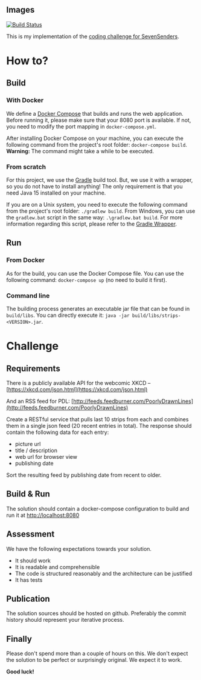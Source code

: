 Images
---

[![Build Status](https://travis-ci.com/lmouline/2021-7Senders.svg?branch=main)](https://travis-ci.com/lmouline/2021-7Senders)


This is my implementation of the [coding challenge for SevenSenders](https://www.notion.so/Coding-challenge-f9c8f64da34e4d1998298ca2b579effa).

# How to?

## Build

### With Docker

We define a [Docker Compose](https://docs.docker.com/compose/) that builds and runs the web application.
Before running it, please make sure that your 8080 port is available.
If not, you need to modify the port mapping in `docker-compose.yml`.

After installing Docker Compose on your machine, you can execute the following command from the project's root folder: `docker-compose build`.
**Warning:** The command might take a while to be executed.


### From scratch

For this project, we use the [Gradle](https://gradle.org/) build tool.
But, we use it with a wrapper, so you do not have to install anything!
The only requirement is that you need Java 15 installed on your machine.

If you are on a Unix system, you need to execute the following command from the project's root folder: `./gradlew build`.
From Windows, you can use the `gradlew.bat` script in the same way: `.\gradlew.bat build`.
For more information regarding this script, please refer to the [Gradle Wrapper](https://docs.gradle.org/current/userguide/gradle_wrapper.html).


## Run

### From Docker

As for the build, you can use the Docker Compose file.
You can use the following command: `docker-compose up` (no need to build it first).

### Command line

The building process generates an executable jar file that can be found in `build/libs`.
You can directly execute it: `java -jar build/libs/strips-<VERSION>.jar`.

# Challenge

## Requirements

There is a publicly available API for the webcomic XKCD – [https://xkcd.com/json.html](https://xkcd.com/json.html)

And an RSS feed for PDL: [http://feeds.feedburner.com/PoorlyDrawnLines](http://feeds.feedburner.com/PoorlyDrawnLines)

Create a RESTful service that pulls last 10 strips from each and combines them in a single json feed (20 recent entries in total). The response should contain the following data for each entry:

- picture url
- title / description
- web url for browser view
- publishing date

Sort the resulting feed by publishing date from recent to older.

## Build & Run

The solution should contain a docker-compose configuration to build and run it at [http://localhost:8080](http://localhost:8080)

## Assessment

We have the following expectations towards your solution.

- It should work
- It is readable and comprehensible
- The code is structured reasonably and the architecture can be justified
- It has tests

## Publication

The solution sources should be hosted on github. Preferably the commit history should represent your iterative process.

## Finally

Please don't spend more than a couple of hours on this. We don't expect the solution to be perfect or surprisingly original. We expect it to work.

**Good luck!**
